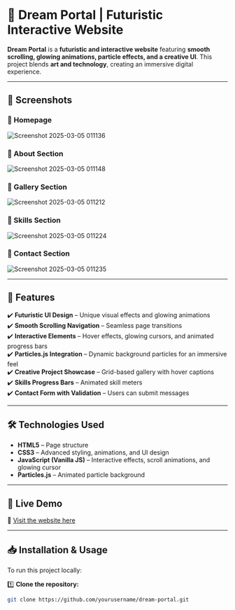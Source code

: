 # 🚀 Dream Portal | Futuristic Interactive Website

**Dream Portal** is a **futuristic and interactive website** featuring **smooth scrolling, glowing animations, particle effects, and a creative UI**. This project blends **art and technology**, creating an immersive digital experience.

---

## 📸 Screenshots

### 🔹 Homepage 
![Screenshot 2025-03-05 011136](https://github.com/user-attachments/assets/6c4aa8ea-d6a9-43a3-bda7-bafd8459a753)

### 🔹 About Section  
![Screenshot 2025-03-05 011148](https://github.com/user-attachments/assets/be776000-a743-4899-a0ec-566d59ebe6c3)

### 🔹 Gallery Section  
![Screenshot 2025-03-05 011212](https://github.com/user-attachments/assets/835cda58-1775-4a2d-b717-bc078e802c94)

### 🔹 Skills Section  
![Screenshot 2025-03-05 011224](https://github.com/user-attachments/assets/02382580-86ec-44ff-b51b-3170533e15ef)

### 🔹 Contact Section  
![Screenshot 2025-03-05 011235](https://github.com/user-attachments/assets/7c0ad76e-c8db-4771-bbbc-c718139d34ff)


---

## 🚀 Features

✔️ **Futuristic UI Design** – Unique visual effects and glowing animations  
✔️ **Smooth Scrolling Navigation** – Seamless page transitions  
✔️ **Interactive Elements** – Hover effects, glowing cursors, and animated progress bars  
✔️ **Particles.js Integration** – Dynamic background particles for an immersive feel  
✔️ **Creative Project Showcase** – Grid-based gallery with hover captions  
✔️ **Skills Progress Bars** – Animated skill meters  
✔️ **Contact Form with Validation** – Users can submit messages  

---

## 🛠 Technologies Used

- **HTML5** – Page structure  
- **CSS3** – Advanced styling, animations, and UI design  
- **JavaScript (Vanilla JS)** – Interactive effects, scroll animations, and glowing cursor  
- **Particles.js** – Animated particle background  

---

## 📌 Live Demo
🔗 [Visit the website here](https://yourusername.github.io/dream-portal/) 

---

## 📥 Installation & Usage

To run this project locally:

1️⃣ **Clone the repository:**
   ```sh
   git clone https://github.com/yourusername/dream-portal.git
